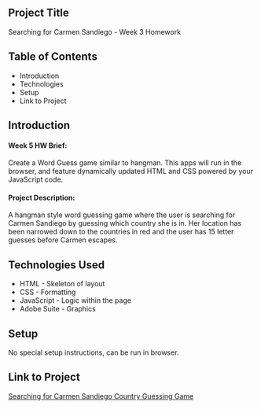 ## Project Title
Searching for Carmen Sandiego - Week 3 Homework

## Table of Contents 
* Introduction
* Technologies
* Setup
* Link to Project

## Introduction

#### Week 5 HW Brief: 
Create a Word Guess game similar to hangman. This apps will run in the browser, and feature dynamically updated HTML and CSS powered by your JavaScript code.

#### Project Description:
A hangman style word guessing game where the user is searching for Carmen Sandiego by guessing which country she is in. Her location has been narrowed down to the countries in red and the user has 15 letter guesses before Carmen escapes.

## Technologies Used
* HTML - Skeleton of layout
* CSS - Formatting
* JavaScript - Logic within the page
* Adobe Suite - Graphics

## Setup
No special setup instructions, can be run in browser.

## Link to Project
[Searching for Carmen Sandiego Country Guessing Game](https://mdreiling.github.io/WordGuessGame/)
